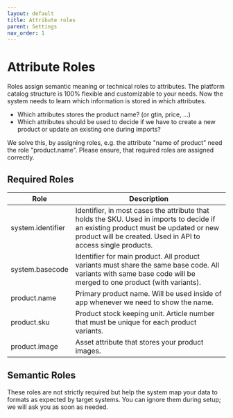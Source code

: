```yaml
---
layout: default
title: Attribute roles
parent: Settings
nav_order: 1
---
```


# Attribute Roles

Roles assign semantic meaning or technical roles to attributes. The platform catalog structure is 100% flexible and customizable to your needs. Now the system needs to learn which information is stored in which attributes.

* Which attributes stores the product name? (or gtin, price, ...)
* Which attributes should be used to decide if we have to create a new product or update an existing one during imports?

We solve this, by assigning roles, e.g. the attribute "name of product" need the role "product.name". Please ensure, that required roles are assigned correctly.

## Required Roles

|Role |Description |
--- | ---
|system.identifier | Identifier, in most cases the attribute that holds the SKU. Used in imports to decide if an existing product must be updated or new product will be created. Used in API to access single products.
|system.basecode | Identifier for main product. All product variants must share the same base code. All variants with same base code will be merged to one product (with variants).
|product.name | Primary product name. Will be used inside of app whenever we need to show the name.
|product.sku | Product stock keeping unit. Article number that must be unique for each product variants.
|product.image | Asset attribute that stores your product images.

## Semantic Roles

These roles are not strictly required but help the system map your data to formats as expected by target systems. You can ignore them during setup; we will ask you as soon as needed.
